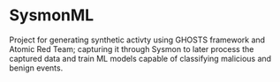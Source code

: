 # SysmonML
Project for generating synthetic activty using GHOSTS framework and Atomic Red Team; capturing it through Sysmon to later process the captured data and train ML models capable of classifying malicious and benign events. 
